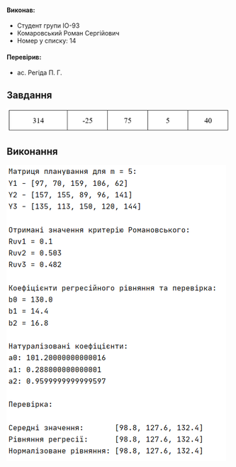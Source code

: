 #### Виконав:
- Студент групи ІО-93
- Комаровський Роман Сергійович
- Номер у списку: 14
#### Перевірив:
- ас. Регіда П. Г.

## Завдання
![alt text](../images/LW2/1.png)

## Виконання
![alt text](../images/LW2/2.png)

